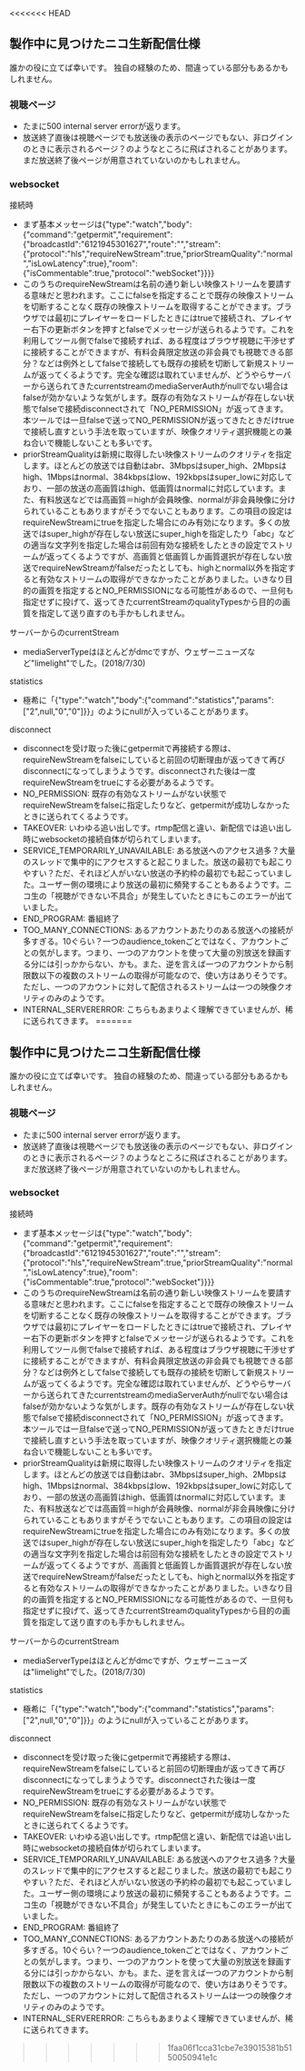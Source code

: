 <<<<<<< HEAD

## 製作中に見つけたニコ生新配信仕様

誰かの役に立てば幸いです。
独自の経験のため、間違っている部分もあるかもしれません。

### 視聴ページ
- たまに500 internal server errorが返ります。
- 放送終了直後は視聴ページでも放送後の表示のページでもない、非ログインのときに表示されるページ？のようなところに飛ばされることがあります。まだ放送終了後ページが用意されていないのかもしれません。

### websocket
接続時
- まず基本メッセージは{"type":"watch","body":{"command":"getpermit","requirement":{"broadcastId":"6121945301627","route":"","stream":{"protocol":"hls","requireNewStream":true,"priorStreamQuality":"normal","isLowLatency":true},"room":{"isCommentable":true,"protocol":"webSocket"}}}}
- このうちのrequireNewStreamは名前の通り新しい映像ストリームを要請する意味だと思われます。ここにfalseを指定することで既存の映像ストリームを切断することなく既存の映像ストリームを取得することができます。ブラウザでは最初にプレイヤーをロードしたときにはtrueで接続され、プレイヤー右下の更新ボタンを押すとfalseでメッセージが送られるようです。これを利用してツール側でfalseで接続すれば、ある程度はブラウザ視聴に干渉せずに接続することができますが、有料会員限定放送の非会員でも視聴できる部分？などは例外としてfalseで接続しても既存の接続を切断して新規ストリームが返ってくるようです。完全な確認は取れていませんが、どうやらサーバーから送られてきたcurrentstreamのmediaServerAuthがnullでない場合はfalseが効かないような気がします。既存の有効なストリームが存在しない状態でfalseで接続disconnectされて「NO_PERMISSION」が返ってきます。本ツールでは一旦falseで送ってNO_PERMISSIONが返ってきたときだけtrueで接続し直すという手法を取っていますが、映像クオリティ選択機能との兼ね合いで機能しないことも多いです。
- priorStreamQualityは新規に取得したい映像ストリームのクオリティを指定します。ほとんどの放送では自動はabr、3Mbpsはsuper_high、2Mbpsはhigh、1Mbpsはnormal、384kbpsはlow、192kbpsはsuper_lowに対応しており、一部の放送の高画質はhigh、低画質はnormalに対応しています。また、有料放送などでは高画質＝highが会員映像、normalが非会員映像に分けられていることもありますがそうでないこともあります。この項目の設定はrequireNewStreamにtrueを指定した場合にのみ有効になります。多くの放送ではsuper_highが存在しない放送にsuper_highを指定したり「abc」などの適当な文字列を指定した場合は前回有効な接続をしたときの設定でストリームが返ってくるようですが、高画質と低画質しか画質選択が存在しない放送でrequireNewStreamがfalseだったとしても、highとnormal以外を指定すると有効なストリームの取得ができなかったことがありました。いきなり目的の画質を指定するとNO_PERMISSIONになる可能性があるので、一旦何も指定せずに投げて、返ってきたcurrentStreamのqualityTypesから目的の画質を指定して送り直すのも手かもしれません。

サーバーからのcurrentStream
- mediaServerTypeはほとんどがdmcですが、ウェザーニューズなど"limelight"でした。(2018/7/30)

statistics
- 極希に「{"type":"watch","body":{"command":"statistics","params":["2",null,"0","0"]}}」のようにnullが入っていることがあります。

disconnect
- disconnectを受け取った後にgetpermitで再接続する際は、requireNewStreamをfalseにしていると前回の切断理由が返ってきて再びdisconnectになってしまうようです。disconnectされた後は一度requireNewStreamをtrueにする必要があるようです。
- NO_PERMISSION: 既存の有効なストリームがない状態でrequireNewStreamをfalseに指定したりなど、getpermitが成功しなかったときに送られてくるようです。
- TAKEOVER: いわゆる追い出しです。rtmp配信と違い、新配信では追い出し時にwebsocketの接続自体が切られてしまいます。
- SERVICE_TEMPORARILY_UNAVAILABLE: ある放送へのアクセス過多？大量のスレッドで集中的にアクセスすると起こりました。放送の最初でも起こりやすい？ただ、それほど人がいない放送の予約枠の最初でも起こっていました。ユーザー側の環境により放送の最初に頻発することもあるようです。ニコ生の「視聴ができない不具合」が発生していたときにもこのエラーが出ていました。
- END_PROGRAM: 番組終了
- TOO_MANY_CONNECTIONS: あるアカウントあたりのある放送への接続が多すぎる。10ぐらい？一つのaudience_tokenごとではなく、アカウントごとの気がします。つまり、一つのアカウントを使って大量の別放送を録画する分には引っかからない、かも。また、逆を言えば一つのアカウントから制限数以下の複数のストリームの取得が可能なので、使い方はありそうです。ただし、一つのアカウントに対して配信されるストリームは一つの映像クオリティのみのようです。
- INTERNAL_SERVERERROR: こちらもあまりよく理解できていませんが、稀に送られてきます。
=======

## 製作中に見つけたニコ生新配信仕様

誰かの役に立てば幸いです。
独自の経験のため、間違っている部分もあるかもしれません。

### 視聴ページ
- たまに500 internal server errorが返ります。
- 放送終了直後は視聴ページでも放送後の表示のページでもない、非ログインのときに表示されるページ？のようなところに飛ばされることがあります。まだ放送終了後ページが用意されていないのかもしれません。

### websocket
接続時
- まず基本メッセージは{"type":"watch","body":{"command":"getpermit","requirement":{"broadcastId":"6121945301627","route":"","stream":{"protocol":"hls","requireNewStream":true,"priorStreamQuality":"normal","isLowLatency":true},"room":{"isCommentable":true,"protocol":"webSocket"}}}}
- このうちのrequireNewStreamは名前の通り新しい映像ストリームを要請する意味だと思われます。ここにfalseを指定することで既存の映像ストリームを切断することなく既存の映像ストリームを取得することができます。ブラウザでは最初にプレイヤーをロードしたときにはtrueで接続され、プレイヤー右下の更新ボタンを押すとfalseでメッセージが送られるようです。これを利用してツール側でfalseで接続すれば、ある程度はブラウザ視聴に干渉せずに接続することができますが、有料会員限定放送の非会員でも視聴できる部分？などは例外としてfalseで接続しても既存の接続を切断して新規ストリームが返ってくるようです。完全な確認は取れていませんが、どうやらサーバーから送られてきたcurrentstreamのmediaServerAuthがnullでない場合はfalseが効かないような気がします。既存の有効なストリームが存在しない状態でfalseで接続disconnectされて「NO_PERMISSION」が返ってきます。本ツールでは一旦falseで送ってNO_PERMISSIONが返ってきたときだけtrueで接続し直すという手法を取っていますが、映像クオリティ選択機能との兼ね合いで機能しないことも多いです。
- priorStreamQualityは新規に取得したい映像ストリームのクオリティを指定します。ほとんどの放送では自動はabr、3Mbpsはsuper_high、2Mbpsはhigh、1Mbpsはnormal、384kbpsはlow、192kbpsはsuper_lowに対応しており、一部の放送の高画質はhigh、低画質はnormalに対応しています。また、有料放送などでは高画質＝highが会員映像、normalが非会員映像に分けられていることもありますがそうでないこともあります。この項目の設定はrequireNewStreamにtrueを指定した場合にのみ有効になります。多くの放送ではsuper_highが存在しない放送にsuper_highを指定したり「abc」などの適当な文字列を指定した場合は前回有効な接続をしたときの設定でストリームが返ってくるようですが、高画質と低画質しか画質選択が存在しない放送でrequireNewStreamがfalseだったとしても、highとnormal以外を指定すると有効なストリームの取得ができなかったことがありました。いきなり目的の画質を指定するとNO_PERMISSIONになる可能性があるので、一旦何も指定せずに投げて、返ってきたcurrentStreamのqualityTypesから目的の画質を指定して送り直すのも手かもしれません。

サーバーからのcurrentStream
- mediaServerTypeはほとんどがdmcですが、ウェザーニューズは"limelight"でした。(2018/7/30)

statistics
- 極希に「{"type":"watch","body":{"command":"statistics","params":["2",null,"0","0"]}}」のようにnullが入っていることがあります。

disconnect
- disconnectを受け取った後にgetpermitで再接続する際は、requireNewStreamをfalseにしていると前回の切断理由が返ってきて再びdisconnectになってしまうようです。disconnectされた後は一度requireNewStreamをtrueにする必要があるようです。
- NO_PERMISSION: 既存の有効なストリームがない状態でrequireNewStreamをfalseに指定したりなど、getpermitが成功しなかったときに送られてくるようです。
- TAKEOVER: いわゆる追い出しです。rtmp配信と違い、新配信では追い出し時にwebsocketの接続自体が切られてしまいます。
- SERVICE_TEMPORARILY_UNAVAILABLE: ある放送へのアクセス過多？大量のスレッドで集中的にアクセスすると起こりました。放送の最初でも起こりやすい？ただ、それほど人がいない放送の予約枠の最初でも起こっていました。ユーザー側の環境により放送の最初に頻発することもあるようです。ニコ生の「視聴ができない不具合」が発生していたときにもこのエラーが出ていました。
- END_PROGRAM: 番組終了
- TOO_MANY_CONNECTIONS: あるアカウントあたりのある放送への接続が多すぎる。10ぐらい？一つのaudience_tokenごとではなく、アカウントごとの気がします。つまり、一つのアカウントを使って大量の別放送を録画する分には引っかからない、かも。また、逆を言えば一つのアカウントから制限数以下の複数のストリームの取得が可能なので、使い方はありそうです。ただし、一つのアカウントに対して配信されるストリームは一つの映像クオリティのみのようです。
- INTERNAL_SERVERERROR: こちらもあまりよく理解できていませんが、稀に送られてきます。
>>>>>>> 1faa06f1cca31cbe7e39015381b5150050941e1c
